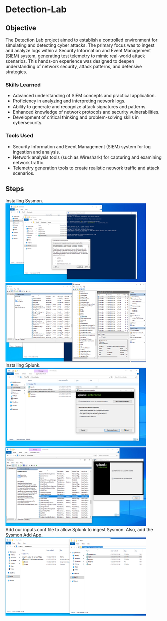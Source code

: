# Detection-Lab

## Objective
The Detection Lab project aimed to establish a controlled environment for simulating and detecting cyber attacks. The primary focus was to ingest and analyze logs within a Security Information and Event Management (SIEM) system, generating test telemetry to mimic real-world attack scenarios. This hands-on experience was designed to deepen understanding of network security, attack patterns, and defensive strategies.

### Skills Learned
- Advanced understanding of SIEM concepts and practical application.
- Proficiency in analyzing and interpreting network logs.
- Ability to generate and recognize attack signatures and patterns.
- Enhanced knowledge of network protocols and security vulnerabilities.
- Development of critical thinking and problem-solving skills in cybersecurity.

### Tools Used
- Security Information and Event Management (SIEM) system for log ingestion and analysis.
- Network analysis tools (such as Wireshark) for capturing and examining network traffic.
- Telemetry generation tools to create realistic network traffic and attack scenarios.

## Steps
Installing Sysmon. <br>
<img src="https://github.com/enriquemed23/Detection-Lab/blob/main/Sysmon install.PNG" height= 250 width =450 /> 
<img src="https://github.com/enriquemed23/Detection-Lab/blob/main/Sysmon confirmed.PNG" height= 250 width =450 /> <br>
Installing Splunk. <br>
<img src="https://github.com/enriquemed23/Detection-Lab/blob/main/SplunkInstall.PNG" height= 250 width =450 /> 
<img src="https://github.com/enriquemed23/Detection-Lab/blob/main/SplunkConfirm.PNG" height= 250 width =450 /> <br>
Add our inputs.conf file to allow Splunk to ingest Sysmon. Also, add the Sysmon Add App. <br>
<img src="https://github.com/enriquemed23/Detection-Lab/blob/main/INputsMoved.PNG" height= 250 width =450 /> <br>
